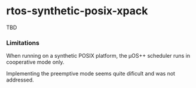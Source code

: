 # rtos-synthetic-posix-xpack

TBD

### Limitations

When running on a synthetic POSIX platform, the µOS++ scheduler runs
in cooperative mode only.

Implementing the preemptive mode seems quite
dificult and was not addressed.

